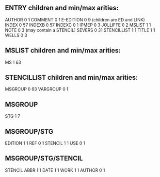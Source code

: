 

## ENTRY children and min/max arities:

AUTHOR           0    1
COMMENT          0    1
E-EDITION        0    9 (children are ED and LINK)
INDEX            0   57
INDEXB           0   57
INDEXC           0    1
IPMEP            0    3
JOLLIFFE         0    2
MSLIST           1    1
NOTE             0    3 (may contain a STENCIL)
SEVERS           0   31
STENCILLIST      1    1
TITLE            1    1
WELLS            0    3


## MSLIST children and min/max arities:

MS     1    63

## STENCILLIST children and min/max arities:

MSGROUP  0  63
VARGROUP 0   1

## MSGROUP

STG   1   7

## MSGROUP/STG
EDITION   1    1
REF       0    1
STENCIL   1    1
USE       0    1

## MSGROUP/STG/STENCIL

STENCIL
   ABBR   1    1
   DATE   1    1
   WORK   1    1
     AUTHOR  0   1

